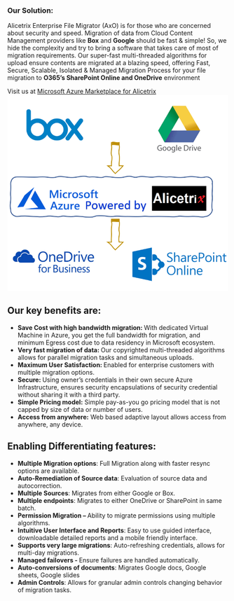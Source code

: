 

<div class="container-fluid">
    <div class="row jumbotron">
            <div class="col-md-5">
            <h3 class="featurette-heading"><strong>Our Solution: </strong></h3>
            <p class="lead"> Alicetrix Enterprise File Migrator (AxO) is for those who are concerned about security and speed. Migration of data from Cloud Content Management providers like <strong>Box</strong> and <strong>Google</strong> should be fast &amp; simple! So, we hide the complexity and try to bring a software that takes care of most of migration requirements. Our super-fast multi-threaded algorithms for upload ensure contents are migrated at a blazing speed, offering Fast, Secure, Scalable, Isolated &amp; Managed Migration Process for your file migration to <strong>O365&rsquo;s SharePoint Online and OneDrive</strong> environment
            </p>
            Visit us at <a href="https://azuremarketplace.microsoft.com/en-us/marketplace/apps/alicetrix.o365filemigrator">Microsoft Azure Marketplace for Alicetrix</a>
        </div>
    <div class="col-md-7">
        <div align="center">
          <img class="img-fluid" src="/localhost_files/AlicetrixGraphics.PNG">           
        </div>   
    </div>        
</div>


   <div class="row">
        <div class="col-lg-12">
            <h2>Our key benefits are:</h2>
            <div class="lead">
                <ul>
                    <li><strong>Save Cost with high bandwidth migration: </strong>With dedicated Virtual Machine in Azure, you get the full bandwidth for migration, and minimum Egress cost due to data residency in Microsoft ecosystem.</li>
                    <li><strong>Very fast migration of data: </strong>Our copyrighted multi-threaded algorithms allows for parallel migration tasks and simultaneous uploads.</li>
                    <li><strong>Maximum User Satisfaction: </strong>Enabled for enterprise customers with multiple migration options.</li>
                    <li><strong>Secure: </strong>Using owner&rsquo;s credentials in their own secure Azure Infrastructure, ensures security encapsulations of security credential without sharing it with a third party.</li>
                    <li><strong>Simple Pricing model:</strong> Simple pay-as-you go pricing model that is not capped by size of data or number of users.</li>
                    <li><strong>Access from anywhere:</strong> Web based adaptive layout allows access from anywhere, any device.</li>
                </ul>
            </div>
        </div><!-- /.col-lg-4 -->       
    </div><!-- /.row -->

<div class="row">
        <div class="col-lg-12">
            <h2>Enabling Differentiating features:</h2>        
            <div class="lead">   
                <ul>
                    <li><strong>Multiple Migration options</strong>: Full Migration along with faster resync options are available.</li>
                    <li><strong>Auto-Remediation of Source data</strong>: Evaluation of source data and autocorrection.</li>
                    <li><strong>Multiple Sources</strong>: Migrates from either Google or Box.</li>
                    <li><strong>Multiple endpoints</strong>: Migrates to either OneDrive or SharePoint in same batch.</li>
                    <li><strong>Permission Migration &ndash; </strong>Ability to migrate permissions using multiple algorithms.</li>
                    <li><strong>Intuitive User Interface and Reports</strong>: Easy to use guided interface, downloadable detailed reports and a mobile friendly interface.</li>
                    <li><strong>Supports very large migrations</strong>: Auto-refreshing credentials, allows for multi-day migrations.</li>
                    <li><strong>Managed failovers - </strong>Ensure failures are handled automatically.</li>
                    <li><strong>Auto-conversions of documents</strong>: Migrates Google docs, Google sheets, Google slides</li>
                    <li><strong>Admin Controls</strong>: Allows for granular admin controls changing behavior of migration tasks.</li>
                </ul>
            </div>
        </div><!-- /.col-lg-4 -->       
</div><!-- /.row -->

